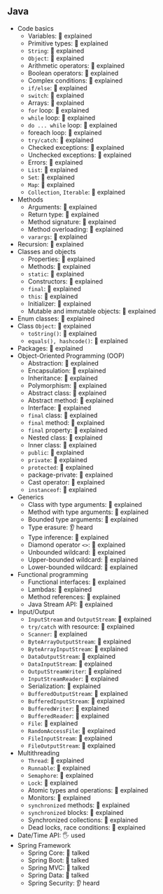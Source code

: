 ## Java

- Code basics
  - Variables: 🙋 explained
  - Primitive types: 🙋 explained
  - `String`: 🙋 explained
  - `Object`: 🙋 explained
  - Arithmetic operators: 🙋 explained
  - Boolean operators: 🙋 explained
  - Complex conditions: 🙋 explained
  - `if/else`: 🙋 explained
  - `switch`: 🙋 explained
  - Arrays: 🙋 explained
  - `for` loop: 🙋 explained
  - `while` loop: 🙋 explained
  - `do ... while` loop: 🙋 explained
  - foreach loop: 🙋 explained
  - `try/catch`: 🙋 explained
  - Checked exceptions: 🙋 explained
  - Unchecked exceptions: 🙋 explained
  - Errors: 🙋 explained
  - `List`: 🙋 explained
  - `Set`: 🙋 explained
  - `Map`: 🙋 explained
  - `Collection`, `Iterable`: 🙋 explained
- Methods
  - Arguments: 🙋 explained
  - Return type: 🙋 explained
  - Method signature: 🙋 explained
  - Method overloading: 🙋 explained
  - `varargs`: 🙋 explained
- Recursion: 🙋 explained
- Classes and objects
  - Properties: 🙋 explained
  - Methods: 🙋 explained
  - `static`: 🙋 explained
  - Constructors: 🙋 explained
  - `final`: 🙋 explained
  - `this`: 🙋 explained
  - Initializer: 🙋 explained
  - Mutable and immutable objects: 🙋 explained
- Enum classes: 🙋 explained
- Class `Object`: 🙋 explained
  - `toString()`: 🙋 explained
  - `equals(), hashcode()`: 🙋 explained
- Packages: 🙋 explained
- Object-Oriented Programming (OOP)
  - Abstraction: 🙋 explained
  - Encapsulation: 🙋 explained
  - Inheritance: 🙋 explained
  - Polymorphism: 🙋 explained
  - Abstract class: 🙋 explained
  - Abstract method: 🙋 explained
  - Interface: 🙋 explained
  - `final` class: 🙋 explained
  - `final` method: 🙋 explained
  - `final` property: 🙋 explained
  - Nested class: 🙋 explained
  - Inner class: 🙋 explained
  - `public`: 🙋 explained
  - `private`: 🙋 explained
  - `protected`: 🙋 explained
  - package-private: 🙋 explained
  - Cast operator: 🙋 explained
  - `instanceof`: 🙋 explained
- Generics
  - Class with type arguments: 🙋 explained
  - Method with type arguments: 🙋 explained
  - Bounded type arguments: 🙋 explained
  - Type erasure: 👂 heard
  - Type inference: 🙋 explained
  - Diamond operator `<>`: 🙋 explained
  - Unbounded wildcard: 🙋 explained
  - Upper-bounded wildcard: 🙋 explained
  - Lower-bounded wildcard: 🙋 explained
- Functional programming
  - Functional interfaces: 🙋 explained
  - Lambdas: 🙋 explained
  - Method references: 🙋 explained
  - Java Stream API: 🙋 explained
- Input/Output
  - `InputStream` and `OutputStream`: 🙋 explained
  - `try/catch` with resource: 🙋 explained
  - `Scanner`: 🙋 explained
  - `ByteArrayOutputStream`: 🙋 explained
  - `ByteArrayInputStream`: 🙋 explained
  - `DataOutputStream`: 🙋 explained
  - `DataInputStream`: 🙋 explained
  - `OutputStreamWriter`: 🙋 explained
  - `InputStreamReader`: 🙋 explained
  - Serialization: 🙋 explained
  - `BufferedOutputStream`: 🙋 explained
  - `BufferedInputStream`: 🙋 explained
  - `BufferedWriter`: 🙋 explained
  - `BufferedReader`: 🙋 explained
  - `File`: 🙋 explained
  - `RandomAccessFile`: 🙋 explained
  - `FileInputStream`: 🙋 explained
  - `FileOutputStream`: 🙋 explained
- Multithreading
  - `Thread`: 🙋 explained
  - `Runnable`: 🙋 explained
  - `Semaphore`: 🙋 explained
  - `Lock`: 🙋 explained
  - Atomic types and operations: 🙋 explained
  - Monitors: 🙋 explained
  - `synchronized` methods: 🙋 explained
  - `synchronized` blocks: 🙋 explained
  - Synchronized collections: 🙋 explained
  - Dead locks, race conditions: 🙋 explained
- Date/Time API: 🖐️ used
- Spring Framework
  - Spring Core: 📢 talked
  - Spring Boot: 📢 talked
  - Spring MVC: 📢 talked
  - Spring Data: 📢 talked
  - Spring Security: 👂 heard
